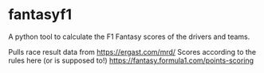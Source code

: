 # fantasyf1

A python tool to calculate the F1 Fantasy scores of the drivers and teams.

Pulls race result data from https://ergast.com/mrd/ 
Scores according to the rules here (or is supposed to!) https://fantasy.formula1.com/points-scoring
